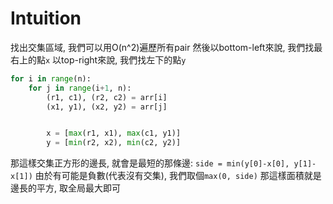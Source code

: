 # Intuition

找出交集區域, 我們可以用O(n^2)遍歷所有pair
然後以bottom-left來說, 我們找最右上的點`x`
以top-right來說, 我們找左下的點`y`

```py
for i in range(n):
    for j in range(i+1, n):
        (r1, c1), (r2, c2) = arr[i]
        (x1, y1), (x2, y2) = arr[j]


        x = [max(r1, x1), max(c1, y1)]
        y = [min(r2, x2), min(c2, y2)]
```
那這樣交集正方形的邊長, 就會是最短的那條邊: `side = min(y[0]-x[0], y[1]-x[1])`
由於有可能是負數(代表沒有交集), 我們取個`max(0, side)`
那這樣面積就是邊長的平方, 取全局最大即可

